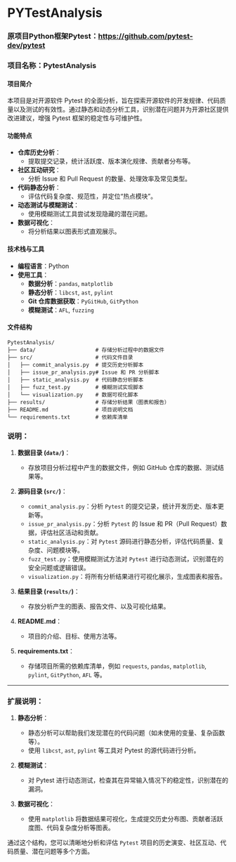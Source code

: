 # PYTestAnalysis
### 原项目Python框架Pytest：https://github.com/pytest-dev/pytest
### 项目名称：**PytestAnalysis**

#### 项目简介
本项目是对开源软件 Pytest 的全面分析，旨在探索开源软件的开发规律、代码质量以及测试的有效性。通过静态和动态分析工具，识别潜在问题并为开源社区提供改进建议，增强 Pytest 框架的稳定性与可维护性。

#### 功能特点
- **仓库历史分析**：
  - 提取提交记录，统计活跃度、版本演化规律、贡献者分布等。
- **社区互动研究**：
  - 分析 Issue 和 Pull Request 的数量、处理效率及常见类型。
- **代码静态分析**：
  - 评估代码复杂度、规范性，并定位“热点模块”。
- **动态测试与模糊测试**：
  - 使用模糊测试工具尝试发现隐藏的潜在问题。
- **数据可视化**：
  - 将分析结果以图表形式直观展示。

#### 技术栈与工具
- **编程语言**：Python
- **使用工具**：
  - **数据分析**：`pandas`, `matplotlib`
  - **静态分析**：`libcst`, `ast`, `pylint`
  - **Git 仓库数据获取**：`PyGitHub`, `GitPython`
  - **模糊测试**：`AFL`, `fuzzing`
  
#### 文件结构

```
PytestAnalysis/
├── data/                   # 存储分析过程中的数据文件
├── src/                    # 代码文件目录
│   ├── commit_analysis.py  # 提交历史分析脚本
│   ├── issue_pr_analysis.py# Issue 和 PR 分析脚本
│   ├── static_analysis.py  # 代码静态分析脚本
│   ├── fuzz_test.py        # 模糊测试实现脚本
│   └── visualization.py    # 数据可视化脚本
├── results/                # 存储分析结果（图表和报告）
├── README.md               # 项目说明文档
└── requirements.txt        # 依赖库清单
```

### 说明：
1. **数据目录 (`data/`)**：
   - 存放项目分析过程中产生的数据文件，例如 GitHub 仓库的数据、测试结果等。

2. **源码目录 (`src/`)**：
   - `commit_analysis.py`：分析 `Pytest` 的提交记录，统计开发历史、版本更新等。
   - `issue_pr_analysis.py`：分析 `Pytest` 的 Issue 和 PR（Pull Request）数据，评估社区活动和贡献。
   - `static_analysis.py`：对 `Pytest` 源码进行静态分析，评估代码质量、复杂度、问题模块等。
   - `fuzz_test.py`：使用模糊测试方法对 `Pytest` 进行动态测试，识别潜在的安全问题或逻辑错误。
   - `visualization.py`：将所有分析结果进行可视化展示，生成图表和报告。

3. **结果目录 (`results/`)**：
   - 存放分析产生的图表、报告文件、以及可视化结果。

4. **README.md**：
   - 项目的介绍、目标、使用方法等。

5. **requirements.txt**：
   - 存储项目所需的依赖库清单，例如 `requests`, `pandas`, `matplotlib`, `pylint`, `GitPython`, `AFL` 等。

---

### 扩展说明：
1. **静态分析**：
   - 静态分析可以帮助我们发现潜在的代码问题（如未使用的变量、复杂函数等）。
   - 使用 `libcst`, `ast`, `pylint` 等工具对 Pytest 的源代码进行分析。

2. **模糊测试**：
   - 对 Pytest 进行动态测试，检查其在异常输入情况下的稳定性，识别潜在的漏洞。

3. **数据可视化**：
   - 使用 `matplotlib` 将数据结果可视化，生成提交历史分布图、贡献者活跃度图、代码复杂度分析等图表。

通过这个结构，您可以清晰地分析和评估 `Pytest` 项目的历史演变、社区互动、代码质量、潜在问题等多个方面。
